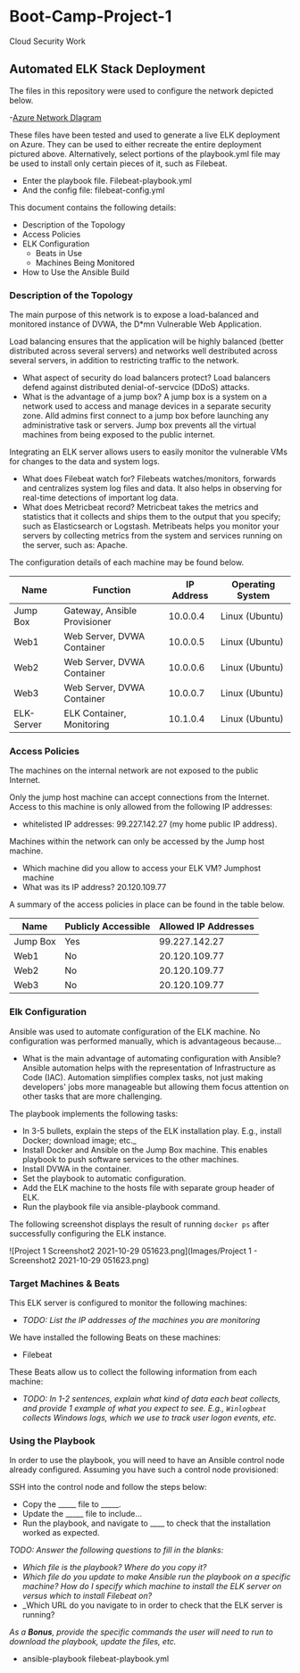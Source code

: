 # Boot-Camp-Project-1
Cloud Security Work
## Automated ELK Stack Deployment

The files in this repository were used to configure the network depicted below.

-[Azure Network DIagram](Images/diagram_filename.png)

These files have been tested and used to generate a live ELK deployment on Azure. They can be used to either recreate the entire deployment pictured above. Alternatively, select portions of the playbook.yml file may be used to install only certain pieces of it, such as Filebeat.

  - Enter the playbook file.  Filebeat-playbook.yml
  - And the config file:      filebeat-config.yml

This document contains the following details:
- Description of the Topology
- Access Policies
- ELK Configuration
  - Beats in Use
  - Machines Being Monitored
- How to Use the Ansible Build


### Description of the Topology

The main purpose of this network is to expose a load-balanced and monitored instance of DVWA, the D*mn Vulnerable Web Application.

Load balancing ensures that the application will be highly balanced (better distributed across several servers) and networks well destributed across several servers, in addition to restricting traffic to the network.
- What aspect of security do load balancers protect? Load balancers defend against distributed denial-of-servcice (DDoS) attacks.
- What is the advantage of a jump box? A jump box is a system on a network used to access and manage devices in a separate security zone. Alld admins first connect to a jump box before launching any administrative task or servers. Jump box prevents all the virtual machines from being exposed to the public internet.

Integrating an ELK server allows users to easily monitor the vulnerable VMs for changes to the data and system logs.
- What does Filebeat watch for? Filebeats watches/monitors, forwards and centralizes system log files and data. It also helps in observing for real-time detections of important log data.
- What does Metricbeat record? Metricbeat takes the metrics and statistics that it collects and ships them to the output that you specify; such as Elasticsearch or Logstash. Metribeats helps you monitor your servers by collecting metrics from the system and services running on the server, such as: Apache.

The configuration details of each machine may be found below.


|  Name      |   Function                   | IP Address | Operating System |
|------------|------------------------------|------------|------------------|
| Jump Box   | Gateway, Ansible Provisioner | 10.0.0.4   | Linux (Ubuntu)   |
|  Web1      | Web Server, DVWA Container   | 10.0.0.5   | Linux (Ubuntu)   |
|  Web2      | Web Server, DVWA Container   | 10.0.0.6   | Linux (Ubuntu)   |
|  Web3      | Web Server, DVWA Container   | 10.0.0.7   | Linux (Ubuntu)   |
| ELK-Server | ELK Container, Monitoring    | 10.1.0.4   | Linux (Ubuntu)   |



### Access Policies

The machines on the internal network are not exposed to the public Internet. 

Only the jump host machine can accept connections from the Internet. Access to this machine is only allowed from the following IP addresses:
- whitelisted IP addresses: 99.227.142.27 (my home public IP address).

Machines within the network can only be accessed by the Jump host machine.
- Which machine did you allow to access your ELK VM? Jumphost machine 
- What was its IP address? 20.120.109.77

A summary of the access policies in place can be found in the table below.


| Name       | Publicly Accessible | Allowed IP Addresses |
|------------|---------------------|----------------------|
| Jump Box   |  Yes                | 99.227.142.27        |
| Web1       |  No                 | 20.120.109.77        |
| Web2       |  No                 | 20.120.109.77        |
| Web3       |  No                 | 20.120.109.77        |


### Elk Configuration

Ansible was used to automate configuration of the ELK machine. No configuration was performed manually, which is advantageous because...
- What is the main advantage of automating configuration with Ansible? Ansible automation helps with the representation of Infrastructure as Code (IAC). Automation simplifies complex tasks, not just making developers' jobs more manageable but allowing them focus attention on other tasks that are more challenging.

The playbook implements the following tasks:
- In 3-5 bullets, explain the steps of the ELK installation play. E.g., install Docker; download image; etc._
- Install Docker and Ansible on the Jump Box machine. This enables playbook to push software services to the other machines.
- Install DVWA in the container.
- Set the playbook to automatic configuration. 
- Add the ELK machine to the hosts file with separate group header of ELK.
- Run the playbook file via ansible-playbook command.

The following screenshot displays the result of running `docker ps` after successfully configuring the ELK instance.

![Project 1 Screenshot2 2021-10-29 051623.png](Images/Project 1 - Screenshot2 2021-10-29 051623.png)

### Target Machines & Beats
This ELK server is configured to monitor the following machines:
- _TODO: List the IP addresses of the machines you are monitoring_

We have installed the following Beats on these machines:
- Filebeat

These Beats allow us to collect the following information from each machine:
- _TODO: In 1-2 sentences, explain what kind of data each beat collects, and provide 1 example of what you expect to see. E.g., `Winlogbeat` collects Windows logs, which we use to track user logon events, etc._

### Using the Playbook
In order to use the playbook, you will need to have an Ansible control node already configured. Assuming you have such a control node provisioned: 

SSH into the control node and follow the steps below:
- Copy the _____ file to _____.
- Update the _____ file to include...
- Run the playbook, and navigate to ____ to check that the installation worked as expected.

_TODO: Answer the following questions to fill in the blanks:_
- _Which file is the playbook? Where do you copy it?_
- _Which file do you update to make Ansible run the playbook on a specific machine? How do I specify which machine to install the ELK server on versus which to install Filebeat on?_
- _Which URL do you navigate to in order to check that the ELK server is running?

_As a **Bonus**, provide the specific commands the user will need to run to download the playbook, update the files, etc._
- ansible-playbook filebeat-playbook.yml
